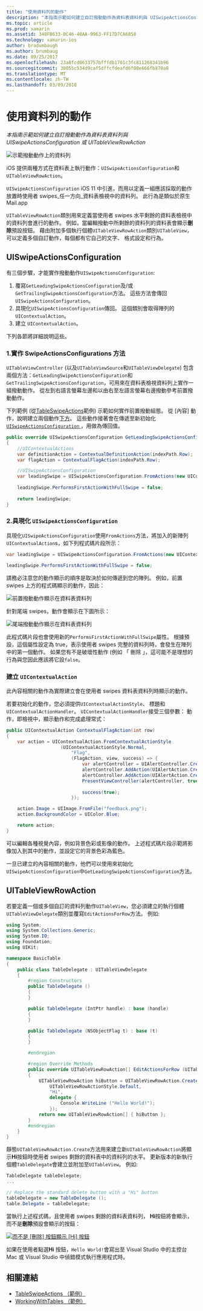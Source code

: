 ```yaml
---
title: "使用資料列的動作"
description: "本指南示範如何建立自訂撥動動作為資料表資料列與 UISwipeActionsConfiguration 或 UITableViewRowAction"
ms.topic: article
ms.prod: xamarin
ms.assetid: 340FB633-0C46-40AA-9963-FF17D7CA6858
ms.technology: xamarin-ios
author: bradumbaugh
ms.author: brumbaug
ms.date: 09/25/2017
ms.openlocfilehash: 23a8fcd0633757bfffdb1761c3fc811268341b96
ms.sourcegitcommit: 30055c534d9caf5dffcfdeafd6f08e666fb870a8
ms.translationtype: MT
ms.contentlocale: zh-TW
ms.lasthandoff: 03/09/2018
---
```

# <a name="working-with-row-actions"></a>使用資料列的動作

_本指南示範如何建立自訂撥動動作為資料表資料列與 UISwipeActionsConfiguration 或 UITableViewRowAction_

![示範撥動動作上的資料列](row-action-images/action02.png)

iOS 提供兩種方式在資料表上執行動作：`UISwipeActionsConfiguration`和`UITableViewRowAction`。

`UISwipeActionsConfiguration` iOS 11 中引進，而用以定義一組應該採取的動作放置時使用者 swipes_任一方向_資料表檢視中的資料列。 此行為是類似於原生 Mail.app 

`UITableViewRowAction`類別用來定義當使用者 swipes 水平剩餘的資料表檢視中的資料列會進行的動作。
例如，當編輯撥動中所剩餘的資料列的資料表會顯示**刪除**預設按鈕。 藉由附加多個執行個體`UITableViewRowAction`類別`UITableView`，可以定義多個自訂動作，每個都有它自己的文字、 格式設定和行為。


## <a name="uiswipeactionsconfiguration"></a>UISwipeActionsConfiguration

有三個步驟，才能實作撥動動作`UISwipeActionsConfiguration`:

1. 覆寫`GetLeadingSwipeActionsConfiguration`及/或`GetTrailingSwipeActionsConfiguration`方法。 這些方法會傳回`UISwipeActionsConfiguration`。 
2. 具現化`UISwipeActionsConfiguration`傳回。 這個類別會取得陣列的`UIContextualAction`。
3. 建立 `UIContextualAction`。

下列各節將詳細說明這些。

### <a name="1-implementing-the-swipeactionsconfigurations-methods"></a>1.實作 SwipeActionsConfigurations 方法

`UITableViewController` (以及`UITableViewSource`和`UITableViewDelegate`) 包含兩個方法：`GetLeadingSwipeActionsConfiguration`和`GetTrailingSwipeActionsConfiguration`，可用來在資料表檢視資料列上實作一組撥動動作。 從左到右語言螢幕左邊和以由右至左語言螢幕右邊撥動參考前置撥動動作。 

下列範例 (從[TableSwipeActions](https://developer.xamarin.com/samples/monotouch/TableSwipeActions)範例) 示範如何實作前置撥動組態。 從 [內容] 動作，說明建立兩個動作[下方](#create-uicontextualaction)。 這些動作接著會在傳遞至新初始化[ `UISwipeActionsConfiguration` ](#create-uiswipeactionsconfigurations)，用做為傳回值。


```csharp
public override UISwipeActionsConfiguration GetLeadingSwipeActionsConfiguration(UITableView tableView, NSIndexPath indexPath)
{
    //UIContextualActions
    var definitionAction = ContextualDefinitionAction(indexPath.Row);
    var flagAction = ContextualFlagAction(indexPath.Row);

    //UISwipeActionsConfiguration
    var leadingSwipe = UISwipeActionsConfiguration.FromActions(new UIContextualAction[] { flagAction, definitionAction });
    
    leadingSwipe.PerformsFirstActionWithFullSwipe = false;
    
    return leadingSwipe;
}  
```

<a name="create-uiswipeactionsconfigurations" />

### <a name="2-instantiate-a-uiswipeactionsconfiguration"></a>2.具現化 `UISwipeActionsConfiguration`

具現化`UISwipeActionsConfiguration`使用`FromActions`方法，將加入的新陣列`UIContextualAction`s，如下列程式碼片段所示：

```csharp
var leadingSwipe = UISwipeActionsConfiguration.FromActions(new UIContextualAction[] { flagAction, definitionAction })

leadingSwipe.PerformsFirstActionWithFullSwipe = false;
```

請務必注意您的動作顯示的順序是取決於如何傳遞到您的陣列。 例如，前置 swipes 上方的程式碼顯示的動作，因此：

![前置撥動動作顯示在資料表資料列](row-action-images/action03.png)

針對尾端 swipes，動作會顯示在下圖所示：

![尾端撥動動作顯示在資料表資料列](row-action-images/action04.png)

此程式碼片段也會使用新的`PerformsFirstActionWithFullSwipe`屬性。 根據預設，這個屬性設定為 true，表示使用者 swipes 完整的資料列時，會發生在陣列中的第一個動作。 如果您有不是破壞性動作 (例如 「 刪除 」，這可能不是理想的行為與您因此應該將它設`false`。

<a name="create-uicontextualaction" />

### <a name="create-a-uicontextualaction"></a>建立 `UIContextualAction`

此內容相關的動作為實際建立會在使用者 swipes 資料表資料列時顯示的動作。

若要初始化的動作，您必須提供`UIContextualActionStyle`、 標題和`UIContextualActionHandler`。 `UIContextualActionHandler`接受三個參數： 動作，即檢視中，顯示動作和完成處理常式：

```csharp
public UIContextualAction ContextualFlagAction(int row)
{
    var action = UIContextualAction.FromContextualActionStyle
                    (UIContextualActionStyle.Normal,
                        "Flag",
                        (FlagAction, view, success) => {
                            var alertController = UIAlertController.Create($"Report {words[row]}?", "", UIAlertControllerStyle.Alert);
                            alertController.AddAction(UIAlertAction.Create("Cancel", UIAlertActionStyle.Cancel, null)); 
                            alertController.AddAction(UIAlertAction.Create("Yes", UIAlertActionStyle.Destructive, null));
                            PresentViewController(alertController, true, null);
                            
                            success(true);
                        });

    action.Image = UIImage.FromFile("feedback.png");
    action.BackgroundColor = UIColor.Blue;

    return action;
}
```

可以編輯各種視覺內容，例如背景色彩或影像的動作。 上述程式碼片段示範將影像加入到其中的動作，並設定它的背景色彩為藍色。

一旦已建立的內容相關的動作，他們可以使用來初始化`UISwipeActionsConfiguration`中`GetLeadingSwipeActionsConfiguration`方法。

## <a name="uitableviewrowaction"></a>UITableViewRowAction

若要定義一個或多個自訂的資料列動作`UITableView`，您必須建立的執行個體`UITableViewDelegate`類別並覆寫`EditActionsForRow`方法。 例如: 

```csharp
using System;
using System.Collections.Generic;
using System.IO;
using Foundation;
using UIKit;

namespace BasicTable
{
    public class TableDelegate : UITableViewDelegate
    {
        #region Constructors
        public TableDelegate ()
        {
        }

        public TableDelegate (IntPtr handle) : base (handle)
        {
        }

        public TableDelegate (NSObjectFlag t) : base (t)
        {
        }

        #endregion

        #region Override Methods
        public override UITableViewRowAction[] EditActionsForRow (UITableView tableView, NSIndexPath indexPath)
        {
            UITableViewRowAction hiButton = UITableViewRowAction.Create (
                UITableViewRowActionStyle.Default,
                "Hi",
                delegate {
                    Console.WriteLine ("Hello World!");
                });
            return new UITableViewRowAction[] { hiButton };
        }
        #endregion
    }
}
```

靜態`UITableViewRowAction.Create`方法用來建立新`UITableViewRowAction`將顯示**Hi**按鈕時使用者 swipes 剩餘的資料表中的資料列的水平。 更新版本的新執行個體`TableDelegate`會建立並附加至`UITableView`。 例如: 

```csharp
TableDelegate tableDelegate;
...

// Replace the standard delete button with a "Hi" button
tableDelegate = new TableDelegate ();
table.Delegate = tableDelegate;

```

當執行上述程式碼，且使用者 swipes 剩餘的資料表資料列， **Hi**按鈕將會顯示，而不是**刪除**預設會顯示的按鈕：

[![](row-action-images/action01.png "而不是 [刪除] 按鈕顯示 [Hi] 按鈕")](row-action-images/action01.png#lightbox)

如果在使用者點選**Hi**  按鈕，`Hello World!`會寫出至 Visual Studio 中的主控台 Mac 或 Visual Studio 中偵錯模式執行應用程式時。



## <a name="related-links"></a>相關連結

- [TableSwipeActions （範例）](https://developer.xamarin.com/samples/monotouch/TableSwipeActions)
- [WorkingWithTables （範例）](https://developer.xamarin.com/samples/monotouch/WorkingWithTables)
